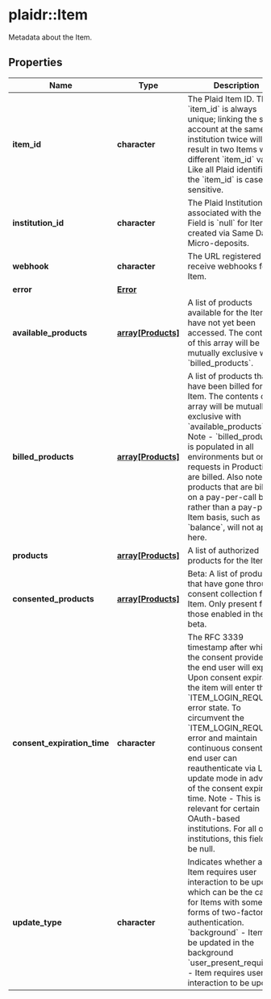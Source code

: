 # plaidr::Item

Metadata about the Item.

## Properties
Name | Type | Description | Notes
------------ | ------------- | ------------- | -------------
**item_id** | **character** | The Plaid Item ID. The &#x60;item_id&#x60; is always unique; linking the same account at the same institution twice will result in two Items with different &#x60;item_id&#x60; values. Like all Plaid identifiers, the &#x60;item_id&#x60; is case-sensitive. | 
**institution_id** | **character** | The Plaid Institution ID associated with the Item. Field is &#x60;null&#x60; for Items created via Same Day Micro-deposits. | [optional] 
**webhook** | **character** | The URL registered to receive webhooks for the Item. | 
**error** | [**Error**](Error.md) |  | 
**available_products** | [**array[Products]**](Products.md) | A list of products available for the Item that have not yet been accessed. The contents of this array will be mutually exclusive with &#x60;billed_products&#x60;. | 
**billed_products** | [**array[Products]**](Products.md) | A list of products that have been billed for the Item. The contents of this array will be mutually exclusive with &#x60;available_products&#x60;. Note - &#x60;billed_products&#x60; is populated in all environments but only requests in Production are billed. Also note that products that are billed on a pay-per-call basis rather than a pay-per-Item basis, such as &#x60;balance&#x60;, will not appear here.  | 
**products** | [**array[Products]**](Products.md) | A list of authorized products for the Item.  | [optional] 
**consented_products** | [**array[Products]**](Products.md) | Beta: A list of products that have gone through consent collection for the Item. Only present for those enabled in the beta.  | [optional] 
**consent_expiration_time** | **character** | The RFC 3339 timestamp after which the consent provided by the end user will expire. Upon consent expiration, the item will enter the &#x60;ITEM_LOGIN_REQUIRED&#x60; error state. To circumvent the &#x60;ITEM_LOGIN_REQUIRED&#x60; error and maintain continuous consent, the end user can reauthenticate via Link’s update mode in advance of the consent expiration time.  Note - This is only relevant for certain OAuth-based institutions. For all other institutions, this field will be null.  | 
**update_type** | **character** | Indicates whether an Item requires user interaction to be updated, which can be the case for Items with some forms of two-factor authentication.  &#x60;background&#x60; - Item can be updated in the background  &#x60;user_present_required&#x60; - Item requires user interaction to be updated | 


